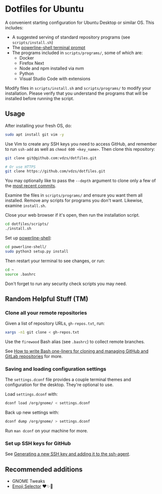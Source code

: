 # Dotfiles for Ubuntu

A convenient starting configuration for Ubuntu Desktop or similar OS. This includes:

- A suggested serving of standard repository programs (see `scripts/install.sh`)
- The [powerline-shell terminal prompt](https://github.com/b-ryan/powerline-shell)
- The programs included in `scripts/programs/`, some of which are:
  - Docker
  - Firefox Next
  - Node and npm installed via nvm
  - Python
  - Visual Studio Code with extensions

Modify files in `scripts/install.sh` and `scripts/programs/` to modify your installation. Please verify that you understand the programs that will be installed before running the script.

## Usage

After installing your fresh OS, do:

```sh
sudo apt install git vim -y
```

Use Vim to create any SSH keys you need to access GitHub, and remember to run `ssh-add` as well as `chmod 600 <key_name>`. Then clone this repository:

```sh
git clone git@github.com:vdzs/dotfiles.git

# Or use HTTPS
git clone https://github.com/vdzs/dotfiles.git
```

You may optionally like to pass the `--depth` argument to clone only a few of the [most recent commits](https://github.com/vdzs/dotfiles/commits/master).

Examine the files in `scripts/programs/` and ensure you want them all installed. Remove any scripts for programs you don't want. Likewise, examine `install.sh`.

Close your web browser if it's open, then run the installation script.

```sh
cd dotfiles/scripts/
./install.sh
```

Set up [powerline-shell](https://github.com/b-ryan/powerline-shell):

```sh
cd powerline-shell/
sudo python3 setup.py install
```

Then restart your terminal to see changes, or run:

```sh
cd ~
source .bashrc
```

Don't forget to run any security check scripts you may need.

## Random Helpful Stuff (TM)

### Clone all your remote repositories

Given a list of repository URLs, `gh-repos.txt`, run:

```sh
xargs -n1 git clone < gh-repos.txt
```

Use the `firewood` Bash alias (see `.bashrc`) to collect remote branches.

See [How to write Bash one-liners for cloning and managing GitHub and GitLab repositories](https://victoria.dev/blog/how-to-write-bash-one-liners-for-cloning-and-managing-github-and-gitlab-repositories/) for more.

### Saving and loading configuration settings

The `settings.dconf` file provides a couple terminal themes and configuration for the desktop. They're optional to use.

Load `settings.dconf` with:

```sh
dconf load /org/gnome/ < settings.dconf
```

Back up new settings with:

```sh
dconf dump /org/gnome/ > settings.dconf
```

Run `man dconf` on your machine for more.

### Set up SSH keys for GitHub

See [Generating a new SSH key and adding it to the ssh-agent](https://docs.github.com/en/github/authenticating-to-github/connecting-to-github-with-ssh/generating-a-new-ssh-key-and-adding-it-to-the-ssh-agent).

## Recommended additions

- GNOME Tweaks
- [Emoji Selector](https://extensions.gnome.org/extension/1162/emoji-selector/) ❤️✨🦄
